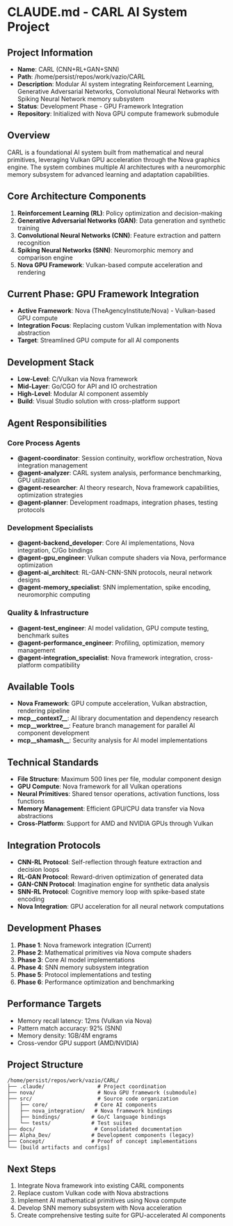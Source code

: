 # CLAUDE.md - CARL AI System Project

## Project Information
- **Name**: CARL (CNN+RL+GAN+SNN)
- **Path**: /home/persist/repos/work/vazio/CARL
- **Description**: Modular AI system integrating Reinforcement Learning, Generative Adversarial Networks, Convolutional Neural Networks with Spiking Neural Network memory subsystem
- **Status**: Development Phase - GPU Framework Integration
- **Repository**: Initialized with Nova GPU compute framework submodule

## Overview
CARL is a foundational AI system built from mathematical and neural primitives, leveraging Vulkan GPU acceleration through the Nova graphics engine. The system combines multiple AI architectures with a neuromorphic memory subsystem for advanced learning and adaptation capabilities.

## Core Architecture Components
1. **Reinforcement Learning (RL)**: Policy optimization and decision-making
2. **Generative Adversarial Networks (GAN)**: Data generation and synthetic training
3. **Convolutional Neural Networks (CNN)**: Feature extraction and pattern recognition  
4. **Spiking Neural Networks (SNN)**: Neuromorphic memory and comparison engine
5. **Nova GPU Framework**: Vulkan-based compute acceleration and rendering

## Current Phase: GPU Framework Integration
- **Active Framework**: Nova (TheAgencyInstitute/Nova) - Vulkan-based GPU compute
- **Integration Focus**: Replacing custom Vulkan implementation with Nova abstraction
- **Target**: Streamlined GPU compute for all AI components

## Development Stack
- **Low-Level**: C/Vulkan via Nova framework
- **Mid-Layer**: Go/CGO for API and IO orchestration  
- **High-Level**: Modular AI component assembly
- **Build**: Visual Studio solution with cross-platform support

## Agent Responsibilities

### Core Process Agents
- **@agent-coordinator**: Session continuity, workflow orchestration, Nova integration management
- **@agent-analyzer**: CARL system analysis, performance benchmarking, GPU utilization
- **@agent-researcher**: AI theory research, Nova framework capabilities, optimization strategies
- **@agent-planner**: Development roadmaps, integration phases, testing protocols

### Development Specialists  
- **@agent-backend_developer**: Core AI implementations, Nova integration, C/Go bindings
- **@agent-gpu_engineer**: Vulkan compute shaders via Nova, performance optimization
- **@agent-ai_architect**: RL-GAN-CNN-SNN protocols, neural network designs
- **@agent-memory_specialist**: SNN implementation, spike encoding, neuromorphic computing

### Quality & Infrastructure
- **@agent-test_engineer**: AI model validation, GPU compute testing, benchmark suites
- **@agent-performance_engineer**: Profiling, optimization, memory management
- **@agent-integration_specialist**: Nova framework integration, cross-platform compatibility

## Available Tools
- **Nova Framework**: GPU compute acceleration, Vulkan abstraction, rendering pipeline
- **mcp__context7__**: AI library documentation and dependency research  
- **mcp__worktree__**: Feature branch management for parallel AI component development
- **mcp__shamash__**: Security analysis for AI model implementations

## Technical Standards
- **File Structure**: Maximum 500 lines per file, modular component design
- **GPU Compute**: Nova framework for all Vulkan operations
- **Neural Primitives**: Shared tensor operations, activation functions, loss functions
- **Memory Management**: Efficient GPU/CPU data transfer via Nova abstractions
- **Cross-Platform**: Support for AMD and NVIDIA GPUs through Vulkan

## Integration Protocols
- **CNN-RL Protocol**: Self-reflection through feature extraction and decision loops
- **RL-GAN Protocol**: Reward-driven optimization of generated data
- **GAN-CNN Protocol**: Imagination engine for synthetic data analysis
- **SNN-RL Protocol**: Cognitive memory loop with spike-based state encoding
- **Nova Integration**: GPU acceleration for all neural network computations

## Development Phases
1. **Phase 1**: Nova framework integration (Current)
2. **Phase 2**: Mathematical primitives via Nova compute shaders  
3. **Phase 3**: Core AI model implementations
4. **Phase 4**: SNN memory subsystem integration
5. **Phase 5**: Protocol implementations and testing
6. **Phase 6**: Performance optimization and benchmarking

## Performance Targets
- Memory recall latency: 12ms (Vulkan via Nova)
- Pattern match accuracy: 92% (SNN)  
- Memory density: 1GB/4M engrams
- Cross-vendor GPU support (AMD/NVIDIA)

## Project Structure
```
/home/persist/repos/work/vazio/CARL/
├── .claude/                 # Project coordination
├── nova/                    # Nova GPU framework (submodule)
├── src/                     # Source code organization
│   ├── core/               # Core AI components
│   ├── nova_integration/   # Nova framework bindings
│   ├── bindings/          # Go/C language bindings
│   └── tests/             # Test suites
├── docs/                   # Consolidated documentation  
├── Alpha_Dev/             # Development components (legacy)
├── Concept/               # Proof of concept implementations
└── [build artifacts and configs]
```

## Next Steps
1. Integrate Nova framework into existing CARL components
2. Replace custom Vulkan code with Nova abstractions
3. Implement AI mathematical primitives using Nova compute
4. Develop SNN memory subsystem with Nova acceleration
5. Create comprehensive testing suite for GPU-accelerated AI components